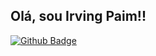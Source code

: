 <h2>Olá, sou Irving Paim!!</h1>

[![Github Badge](https://img.shields.io/badge/-Github-000?style=flat-square&logo=Github&logoColor=white&link=https://github.com/IrvingPaim)](https://github.com/IrvingPaim)
